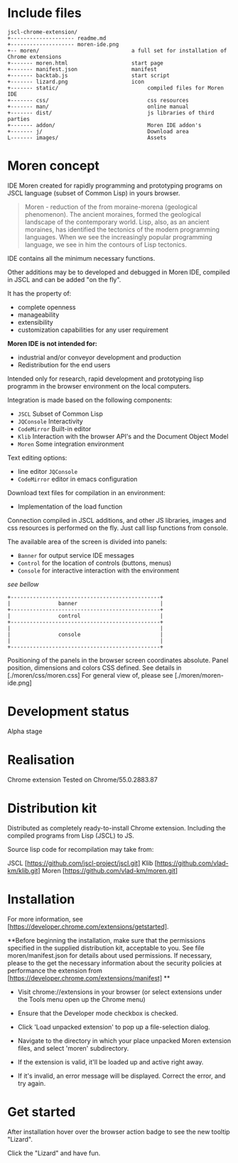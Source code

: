 # Include files


```
jscl-chrome-extension/
+-------------------- readme.md    
+-------------------- moren-ide.png    
+-- moren/                             a full set for installation of Chrome extensions    
+------- moren.html                    start page
+------- manifest.json                 manifest
+------- backtab.js                    start script
+------- lizard.png                    icon
+------- static/                            compiled files for Moren IDE
+------- css/                               css resources
+------- man/                               online manual
+------- dist/                              js libraries of third parties
+------- addon/                             Moren IDE addon's
+------- j/                                 Download area
L------- images/                            Assets
```

# Moren concept

IDE Moren created for rapidly programming and prototyping programs on JSCL language (subset of Common Lisp) in yours browser.

>Moren - reduction of the from moraine-morena (geological phenomenon).
The ancient moraines, formed the geological landscape of the contemporary world.
Lisp,  also, as an ancient moraines, has identified the tectonics of the modern programming languages. 
When we see the increasingly popular programming language, we see in him the contours of Lisp tectonics.

IDE contains all the minimum necessary functions.

Other additions may be to developed and debugged in Moren IDE, compiled in JSCL and can be added "on the fly".

It has the property of:

- complete openness
- manageability
- extensibility
- customization capabilities for any user requirement

**Moren IDE is not intended for:**

- industrial and/or conveyor development and production
- Redistribution for the end users 


Intended only for research, rapid development and prototyping lisp programm in the browser environment on the local computers.



Integration is made based on the following components:

- `JSCL` Subset of Common Lisp
- `JQConsole`  Interactivity
- `CodeMirror` Built-in editor
- `Klib`  Interaction with the browser API's and the Document Object Model
- `Moren` Some integration environment


Text editing options:

- line editor `JQConsole`
- `CodeMirror` editor in emacs configuration

Download text files for compilation in an environment:

- Implementation of the load function

Connection compiled in JSCL additions, and other JS libraries, images and css resources is performed on the fly.
Just call lisp functions from console.


The available area of the screen is divided into panels:

- `Banner` for output service IDE messages
- `Control` for the location of controls (buttons, menus)
- `Console` for interactive interaction with the environment 

*see bellow*

```
+-----------------------------------------------+
|               banner                          |
+-----------------------------------------------+
|               control                         |
+-----------------------------------------------+
|                                               |
|               console                         |
|                                               |
+-----------------------------------------------+
```

Positioning of the panels in the browser screen coordinates absolute. 
Panel position, dimensions and colors CSS defined.
See details in [./moren/css/moren.css]
For general view of, please see [./moren/moren-ide.png]



# Development status

Alpha stage

# Realisation

Chrome extension
Tested on Chrome/55.0.2883.87

# Distribution kit

Distributed as completely ready-to-install Chrome extension. Including the compiled programs from Lisp (JSCL) to JS.

Source lisp code for recompilation may take from:

JSCL   [https://github.com/jscl-project/jscl.git]
Klib   [https://github.com/vlad-km/klib.git]
Moren  [https://github.com/vlad-km/moren.git]


# Installation

For more information, see [https://developer.chrome.com/extensions/getstarted].

**Before beginning the installation, make sure that the permissions specified in the supplied distribution kit, acceptable to you.
See file moren/manifest.json for details about used permissions. If necessary, please to the get the necessary information 
about the security policies at performance the extension from [https://developer.chrome.com/extensions/manifest] **

- Visit chrome://extensions in your browser (or select extensions under the Tools menu open up the Chrome menu)

- Ensure that the Developer mode checkbox is checked.

- Click 'Load unpacked extension' to pop up a file-selection dialog.

- Navigate to the directory in which your place unpacked Moren extension files, and select 'moren' subdirectory.

- If the extension is valid, it'll be loaded up and active right away.
 
- If it's invalid, an error message will be displayed. Correct the error, and try again.


# Get started

After installation hover over the browser action badge to see the new tooltip "Lizard".

Click the "Lizard" and have fun.



